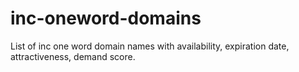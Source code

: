 # inc-oneword-domains
List of inc one word domain names with availability, expiration date, attractiveness, demand score.
